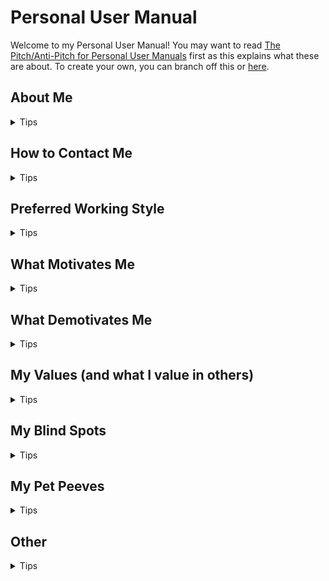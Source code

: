 # Personal User Manual

Welcome to my Personal User Manual! You may want to read [The Pitch/Anti-Pitch for Personal User Manuals](https://medium.com/@caminmccluskey/personal-user-manuals-the-good-the-bad-and-the-template-7b80db5044ea) first as this explains what these are about. To create your own, you can branch off this or [here](https://docs.github.com/en/github/creating-cloning-and-archiving-repositories/creating-a-repository-from-a-template).

## About Me


<details>
    <summary>Tips</summary>
I grew up in the midwest (Indiana) and stayed for college and a bit after. I've been in Austin since 2014 and joined Unity at the end of 2020. Some of my hobbies include sand volleyball, rock climbing, running, biking, stand up paddleboarding, gaming (video/board), and cult classic movies.
</details>

## How to Contact Me


<details>
    <summary>Tips</summary>
Slack will be the easiest way to reach me, as I try to clear out my notifications every day. Emails will be lost for a week or two at a time, so if you send something important via email, follow up with a Slack. As I'm sometimes in multiple mind spaces at once, I prefer important links/discussions/etc to be in writing, but a quick Zoom call or huddle is nice for long conversations or getting alignment/walking through something.
</details>

## Preferred Working Style


<details>
    <summary>Tips</summary>
My flexible working hours are usually between 8am and 6pm central. I'm not a huge fan of meetings before 9, but I'm fine with some meetings at that time if it isn't every day of the week. 
</details>

## What Motivates Me


<details>
    <summary>Tips</summary>
Recommended Section: Think about what gives you energy in work. What, about the work that you do, motivates you to push yourself? This doesn't need to be inspirational, it can be as simple as you enjoying seeing the results. The purpose of this section is to help your line manager and squad members to gain a picture of the work each person finds meaningful and interesting.
</details>

## What Demotivates Me


<details>
    <summary>Tips</summary>
Recommended Section: The flip side of the above. Everyone has parts of their work they find less interesting, and they won't be the same for everyone. You never know, a task you find impossibly tedious might be something someone else really enjoys - if so, you've discovered a win-win!
</details>

## My Values (and what I value in others)


<details>
    <summary>Tips</summary>
Recommended Section: Accepting that we all treat each other with empathy, care and respect as a baseline. What values do you hold in the highest regard? What traits make you admire a person?
</details>

## My Blind Spots


<details>
    <summary>Tips</summary>
Recommended Section: Everyone needs help sometimes. This is a good section to list the things you know you need help with or actively want feedback on. One caveat is that listing something here doesn't automatically excuse it! If you know you need to work on a particular area then please make sure you are doing so, soliciting feedback to measure your progress.
</details>

## My Pet Peeves


<details>
    <summary>Tips</summary>
Optional Section: It might be tempting to use this section to vent, that's absolutely fine but the more constructive the better. If there are simple things people can reasonably avoid doing, then list them here. Bear in mind that you will also need to also read your squad members' pet peeves section, it's a 2 way street.
</details>

## Other


<details>
    <summary>Tips</summary>
Optional Section: There are some sections that are deliberately omitted from this template, but which arguably should be here - depending on your role, how comfortable you are sharing with your team etc. You may want to include these or use them as inspiration for your own.

- "How I like my 1:1s" - This might be more relevant for managers to set expectations of their direct reports. Although direct reports certainly should have a say in how their 1:1s are structured
- "Quirks" - While this is a fun one, there is a temptation to hide behaviour here that probably should be worked on instead. Additionally, behaviour is complex, situation dependent and evolving. Stating you have a particular quirk makes it immutable and sets the expectation that you will always act like this. That said please feel free to include a section like this as it's a good icebreaker, and adds a personal touch. Just be aware that you might be unaware of some of your own "quirky" behaviour.
- "How to interpret my calendar" - If you're someone with wall to wall meetings every day it might be difficult for colleagues to find a good time to speak with you. If this is the case, then this section might be helpful to outline when you typically could make time for them.
- "What you can expect from me" - Another one that might be useful for line managers, career coaches and mentors more than ICs. You may want to use this to set expectations around how often you'll be scheduling catchups, how you share feedback and what sort of support you can offer.
</details>
